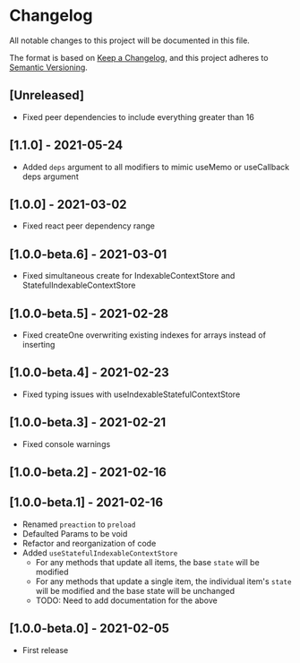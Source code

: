 # Changelog

All notable changes to this project will be documented in this file.

The format is based on [Keep a Changelog](https://keepachangelog.com/en/1.0.0/),
and this project adheres to [Semantic Versioning](https://semver.org/spec/v2.0.0.html).

## [Unreleased]

- Fixed peer dependencies to include everything greater than 16

## [1.1.0] - 2021-05-24

- Added `deps` argument to all modifiers to mimic useMemo or useCallback deps argument

## [1.0.0] - 2021-03-02

- Fixed react peer dependency range

## [1.0.0-beta.6] - 2021-03-01

- Fixed simultaneous create for IndexableContextStore and StatefulIndexableContextStore

## [1.0.0-beta.5] - 2021-02-28

- Fixed createOne overwriting existing indexes for arrays instead of inserting

## [1.0.0-beta.4] - 2021-02-23

- Fixed typing issues with useIndexableStatefulContextStore

## [1.0.0-beta.3] - 2021-02-21

- Fixed console warnings

## [1.0.0-beta.2] - 2021-02-16

## [1.0.0-beta.1] - 2021-02-16

- Renamed `preaction` to `preload`
- Defaulted Params to be void
- Refactor and reorganization of code
- Added `useStatefulIndexableContextStore`
  - For any methods that update all items, the base `state` will be modified
  - For any methods that update a single item, the individual item's `state` will be modified and the base state will be unchanged
  - TODO: Need to add documentation for the above

## [1.0.0-beta.0] - 2021-02-05

- First release
